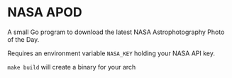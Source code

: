 # NASA APOD

A small Go program to download the latest NASA Astrophotography
Photo of the Day.

Requires an environment variable `NASA_KEY` holding your NASA
API key.

`make build` will create a binary for your arch